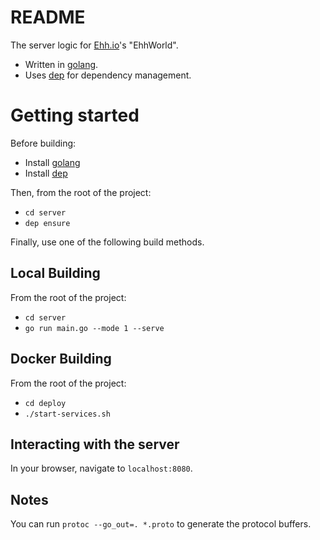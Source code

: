 # README #

The server logic for [Ehh.io](https://ehh.io)'s "EhhWorld".

* Written in [golang](https://golang.org/).
* Uses [dep](https://github.com/golang/dep) for dependency management.

# Getting started

Before building:

* Install [golang](https://golang.org/)
* Install [dep](https://github.com/golang/dep)

Then, from the root of the project:

* `cd server`
* `dep ensure`

Finally, use one of the following build methods.

## Local Building

From the root of the project:

* `cd server`
* `go run main.go --mode 1 --serve`

## Docker Building

From the root of the project:

* `cd deploy`
* `./start-services.sh`

## Interacting with the server

In your browser, navigate to `localhost:8080`.

## Notes

You can run `protoc --go_out=. *.proto` to generate the protocol buffers.
